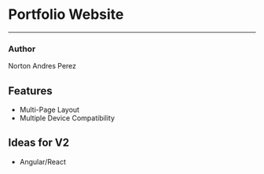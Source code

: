 # Portfolio Website
-----------------------
### Author
Norton Andres Perez

## Features

- Multi-Page Layout
- Multiple Device Compatibility

## Ideas for V2

- Angular/React
